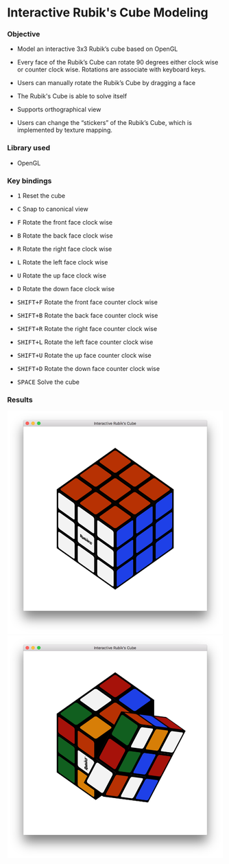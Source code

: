 # Interactive Rubik's Cube Modeling

### Objective

- Model an interactive 3x3 Rubik’s cube based on OpenGL

- Every face of the Rubik’s Cube can rotate 90 degrees either clock wise or counter clock wise. Rotations are associate with keyboard keys.

- Users can manually rotate the Rubik’s Cube by dragging a face

- The Rubik's Cube is able to solve itself

- Supports orthographical view

- Users can change the “stickers” of the Rubik’s Cube, which is implemented by texture mapping.

### Library used
- OpenGL

### Key bindings
- <kbd>1</kbd> Reset the cube

- <kbd>C</kbd> Snap to canonical view

- <kbd>F</kbd> Rotate the front face clock wise

- <kbd>B</kbd> Rotate the back face clock wise

- <kbd>R</kbd> Rotate the right face clock wise

- <kbd>L</kbd> Rotate the left face clock wise

- <kbd>U</kbd> Rotate the up face clock wise

- <kbd>D</kbd> Rotate the down face clock wise

- <kbd>SHIFT+F</kbd> Rotate the front face counter clock wise

- <kbd>SHIFT+B</kbd> Rotate the back face counter clock wise

- <kbd>SHIFT+R</kbd> Rotate the right face counter clock wise

- <kbd>SHIFT+L</kbd> Rotate the left face counter clock wise

- <kbd>SHIFT+U</kbd> Rotate the up face counter clock wise

- <kbd>SHIFT+D</kbd> Rotate the down face counter clock wise

- <kbd>SPACE</kbd> Solve the cube

### Results
![image](img/cube.png)
![image](img/rotation.png)
